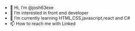 - 👋 Hi, I’m @josh63exe
- 👀 I’m interested in front end developer
- 🌱 I’m currently learning HTML,CSS,javascript,react and C#
- 📫 How to reach me with Linked 

<!---
josh63exe/josh63exe is a ✨ special ✨ repository because its `README.md` (this file) appears on your GitHub profile.
You can click the Preview link to take a look at your changes.
--->
